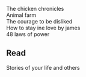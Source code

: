 The chicken chronicles  
Animal farm  
The courage to be disliked  
How to stay ine love by james  
48 laws of power

## Read
Stories of your life and others
